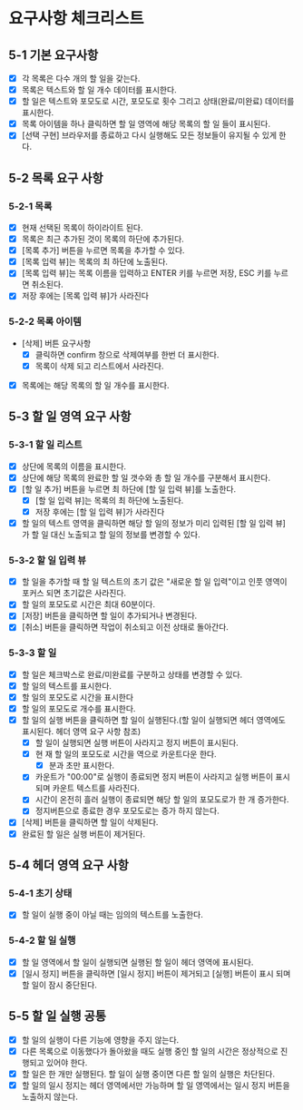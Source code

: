 # 요구사항 체크리스트

## 5-1 기본 요구사항

* [X] 각 목록은 다수 개의 할 일을 갖는다.
* [X] 목록은 텍스트와 할 일 개수 데이터를 표시한다.
* [X] 할 일은 텍스트와 포모도로 시간, 포모도로 횟수 그리고 상태(완료/미완료) 데이터를 표시한다.
* [X] 목록 아이템을 하나 클릭하면 할 일 영역에 해당 목록의 할 일 들이 표시된다.
* [X] [선택 구현] 브라우저를 종료하고 다시 실행해도 모든 정보들이 유지될 수 있게 한다.

## 5-2 목록 요구 사항

### 5-2-1 목록

* [X] 현재 선택된 목록이 하이라이트 된다.
* [X] 목록은 최근 추가된 것이 목록의 하단에 추가된다.
* [X] [목록 추가] 버튼을 누르면 목록을 추가할 수 있다.
* [X] [목록 입력 뷰]는 목록의 최 하단에 노출된다.
* [X] [목록 입력 뷰]는 목록 이름을 입력하고 ENTER 키를 누르면 저장, ESC 키를 누르면 취소된다.
* [X] 저장 후에는 [목록 입력 뷰]가 사라진다

### 5-2-2 목록 아이템

* [삭제] 버튼 요구사항
  * [X] 클릭하면 confirm 창으로 삭제여부를 한번 더 표시한다.
  * [X] 목록이 삭제 되고 리스트에서 사라진다.
* [X] 목록에는 해당 목록의 할 일 개수를 표시한다.

## 5-3 할 일 영역 요구 사항

### 5-3-1 할 일 리스트

* [X] 상단에 목록의 이름을 표시한다.
* [X] 상단에 해당 목록의 완료한 할 일 갯수와 총 할 일 개수를 구분해서 표시한다.
* [X] [할 일 추가] 버튼을 누르면 최 하단에 [할 일 입력 뷰]를 노출한다.
  * [X] [할 일 입력 뷰]는 목록의 최 하단에 노출된다.
  * [X] 저장 후에는 [할 일 입력 뷰]가 사라진다
* [X] 할 일의 텍스트 영역을 클릭하면 해당 할 일의 정보가 미리 입력된 [할 일 입력 뷰] 가 할 일 대신 노출되고 할 일의 정보를 변경할 수 있다.

### 5-3-2 할 일 입력 뷰

* [X] 할 일을 추가할 때 할 일 텍스트의 초기 값은 "새로운 할 일 입력"이고 인풋 영역이 포커스 되면 초기값은 사라진다.
* [X] 할 일의 포모도로 시간은 최대 60분이다.
* [X] [저장] 버튼을 클릭하면 할 일이 추가되거나 변경된다.
* [X] [취소] 버튼을 클릭하면 작업이 취소되고 이전 상태로 돌아간다.

### 5-3-3 할 일

* [X] 할 일은 체크박스로 완료/미완료를 구분하고 상태를 변경할 수 있다.
* [X] 할 일의 텍스트를 표시한다.
* [X] 할 일의 포모도로 시간을 표시한다
* [X] 할 일의 포모도로 개수를 표시한다.
* [X] 할 일의 실행 버튼을 클릭하면 할 일이 실행된다.(할 일이 실행되면 헤더 영역에도 표시된다. 헤더 영역 요구 사항 참조)
  * [X] 할 일이 실행되면 실행 버튼이 사라지고 정지 버튼이 표시된다.
  * [X] 현 재 할 일의 포모도로 시간을 역으로 카운트다운 한다.
    * [X] 분과 초만 표시한다.
  * [X] 카운트가 "00:00"로 실행이 종료되면 정지 버튼이 사라지고 실행 버튼이 표시 되며 카운트 텍스트를 사라진다.
  * [X] 시간이 온전히 흘러 실행이 종료되면 해당 할 일의 포모도로가 한 개 증가한다.
  * [X] 정지버튼으로 종료한 경우 포모도로는 증가 하지 않는다.
* [X] [삭제] 버튼을 클릭하면 할 일이 삭제된다.
* [X] 완료된 할 일은 실행 버튼이 제거된다.

## 5-4 헤더 영역 요구 사항

### 5-4-1 초기 상태

* [X] 할 일이 실행 중이 아닐 때는 임의의 텍스트를 노출한다.

### 5-4-2 할 일 실행

* [X] 할 일 영역에서 할 일이 실행되면 실행된 할 일이 헤더 영역에 표시된다.
* [X] [일시 정지] 버튼을 클릭하면 [일시 정지] 버튼이 제거되고 [실행] 버튼이 표시 되며 할 일이 잠시 중단된다.

## 5-5 할 일 실행 공통

* [X] 할 일의 실행이 다른 기능에 영향을 주지 않는다.
* [X] 다른 목록으로 이동했다가 돌아왔을 때도 실행 중인 할 일의 시간은 정상적으로 진행되고 있어야 한다.
* [X] 할 일은 한 개만 실행된다. 할 일이 실행 중이면 다른 할 일의 실행은 차단된다.
* [X] 할 일의 일시 정지는 헤더 영역에서만 가능하며 할 일 영역에서는 일시 정지 버튼을 노출하지 않는다.
